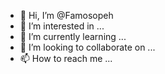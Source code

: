 - 👋 Hi, I’m @Famosopeh
- 👀 I’m interested in ...
- 🌱 I’m currently learning ...
- 💞️ I’m looking to collaborate on ...
- 📫 How to reach me ...

<!---
Famosopeh/Famosopeh is a ✨ special ✨ repository because its `README.md` (this file) appears on your GitHub profile.
You can click the Preview link to take a look at your changes.
--->
